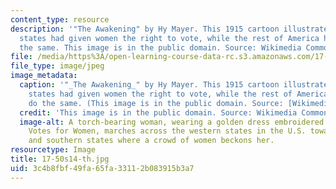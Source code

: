 ```yaml
---
content_type: resource
description: '"The Awakening" by Hy Mayer. This 1915 cartoon illustrates how Western
  states had given women the right to vote, while the rest of America had yet to do
  the same. This image is in the public domain. Source: Wikimedia Commons.'
file: /media/https%3A/open-learning-course-data-rc.s3.amazonaws.com/17-50-introduction-to-comparative-politics-spring-2014/3c4b8fbf49fa65fa33112b083915b3a7_17-50s14-th.jpg
file_type: image/jpeg
image_metadata:
  caption: '"_The Awakening_" by Hy Mayer. This 1915 cartoon illustrates how Western
    states had given women the right to vote, while the rest of America had yet to
    do the same. (This image is in the public domain. Source: [Wikimedia Commons](http://commons.wikimedia.org/wiki/File:Awakening_by_Hy_Mayer.jpg).)'
  credit: 'This image is in the public domain. Source: Wikimedia Commons.'
  image-alt: A torch-bearing woman, wearing a golden dress embroidered with the words
    Votes for Women, marches across the western states in the U.S. towards the eastern
    and southern states where a crowd of women beckons her.
resourcetype: Image
title: 17-50s14-th.jpg
uid: 3c4b8fbf-49fa-65fa-3311-2b083915b3a7
---
```

